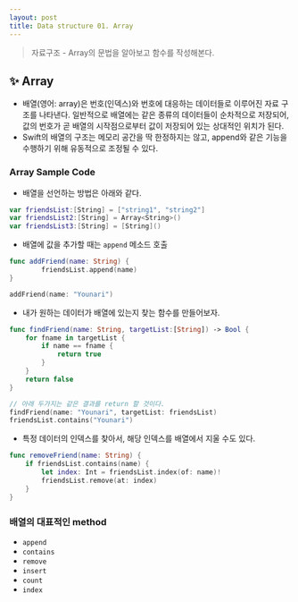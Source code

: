 ```yaml
---
layout: post
title: Data structure 01. Array
---
```


> 자료구조 - Array의 문법을 알아보고 함수를 작성해본다.

## ✨ Array

- 배열(영어: array)은 번호(인덱스)와 번호에 대응하는 데이터들로 이루어진 자료 구조를 나타낸다. 일반적으로 배열에는 같은 종류의 데이터들이 순차적으로 저장되어, 값의 번호가 곧 배열의 시작점으로부터 값이 저장되어 있는 상대적인 위치가 된다.
- Swift의 배열의 구조는 메모리 공간을 딱 한정하지는 않고, append와 같은 기능을 수행하기 위해 유동적으로 조정될 수 있다.

### Array Sample Code

- 배열을 선언하는 방법은 아래와 같다.

```swift
var friendsList:[String] = ["string1", "string2"]
var friendsList2:[String] = Array<String>()
var friendsList3:[String] = [String]()
```

- 배열에 값을 추가할 때는 `append` 메소드 호출

```swift
func addFriend(name: String) {
        friendsList.append(name)
}

addFriend(name: "Younari")
```


- 내가 원하는 데이터가 배열에 있는지 찾는 함수를 만들어보자.

```swift
func findFriend(name: String, targetList:[String]) -> Bool {
    for fname in targetList {
        if name == fname {
            return true
        }
    }
    return false
}

// 아래 두가지는 같은 결과를 return 할 것이다.
findFriend(name: "Younari", targetList: friendsList)
friendsList.contains("Younari")
```





- 특정 데이터의 인덱스를 찾아서, 해당 인덱스를 배열에서 지울 수도 있다.

```swift
func removeFriend(name: String) {
    if friendsList.contains(name) {
        let index: Int = friendsList.index(of: name)!
        friendsList.remove(at: index)
    }
}
```

### 배열의 대표적인 method
- `append`
- `contains`
- `remove`
- `insert`
- `count`
- `index`
